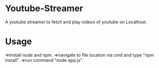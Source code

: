 # Youtube-Streamer

A youtube streamer to fetch and play videos of youtube on Localhost.

# Usage

=>Install node and npm.
=>navigate to file location via cmd and type "npm install".
=>run command "node app.js".
